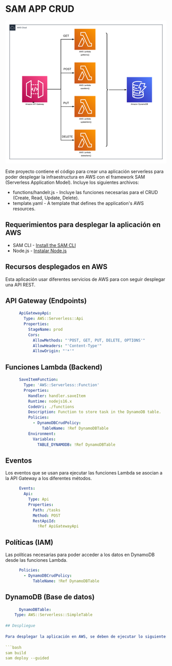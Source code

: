 # SAM APP CRUD

![My Image](aws-sam-app-crud.png)

Este proyecto contiene el código para crear una aplicación serverless para poder desplegar la infraestructura en AWS con el framework SAM (Serverless Application Model). Incluye los siguientes archivos:

- functions/handelr.js  - Incluye las funciones necesarias para el CRUD (Create, Read, Update, Delete).
- template.yaml - A template that defines the application's AWS resources.

## Requerimientos para desplegar la aplicación en AWS
* SAM CLI - [Install the SAM CLI](https://docs.aws.amazon.com/serverless-application-model/latest/developerguide/serverless-sam-cli-install.html)
* Node.js - [Instalar Node.js](https://nodejs.org/es/)

## Recursos desplegados en AWS

Esta aplicación usar diferentes servicios de AWS para con seguir desplegar una API REST.

## API Gateway (Endpoints)
```yaml
      ApiGatewayApi:
        Type: AWS::Serverless::Api
        Properties:
          StageName: prod
          Cors:
            AllowMethods: "'POST, GET, PUT, DELETE, OPTIONS'"
            AllowHeaders: "'Content-Type'"
            AllowOrigin: "'*'"
```

## Funciones Lambda (Backend)
```yaml
      SaveItemFunction:
        Type: 'AWS::Serverless::Function'
        Properties:
          Handler: handler.saveItem
          Runtime: nodejs16.x
          CodeUri: ./functions
          Description: Function to store task in the DynamoDB table.
          Policies:
            - DynamoDBCrudPolicy:
                TableName: !Ref DynamoDBTable
          Environment:
            Variables:
              TABLE_DYNAMODB: !Ref DynamoDBTable
```
## Eventos

Los eventos que se usan para ejecutar las funciones Lambda se asocian a la API Gateway a los diferentes métodos.

```yaml
      Events:
        Api:
          Type: Api
          Properties: 
            Path: /tasks
            Method: POST
            RestApiId: 
              !Ref ApiGatewayApi
```

## Políticas (IAM)

Las políticas necesarias para poder acceder a los datos en DynamoDB desde las funciones Lambda.

```yaml
      Policies:
        - DynamoDBCrudPolicy:
            TableName: !Ref DynamoDBTable
```

## DynamoDB (Base de datos)
```yaml
      DynamoDBTable:
    Type: AWS::Serverless::SimpleTable

## Despliegue

Para desplegar la aplicación en AWS, se deben de ejecutar lo siguiente:

```bash
sam build
sam deploy --guided
```